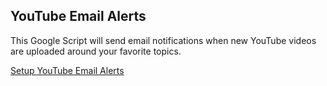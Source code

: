 ## YouTube Email Alerts

This Google Script will send email notifications when new YouTube videos are uploaded around your favorite topics.

[Setup YouTube Email Alerts](https://www.labnol.org/youtube-email-alerts-201219)
